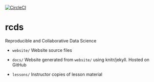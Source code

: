 [![CircleCI](https://circleci.com/gh/ds421/rcds.svg?style=svg)](https://circleci.com/gh/ds421/rcds "Status of automated website build, including running R code")


# rcds

Reproducible and Collaborative Data Science


- `website/` Website source files
- `docs/` Website generated from `website/` using knitr/jekyll. Hosted on GitHub

- `lessons/` Instructor copies of lesson material
